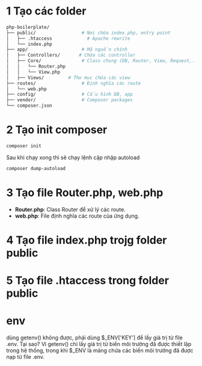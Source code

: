 # 1 Tạo các folder
```bash
php-boilerplate/
├── public/                 # Nơi chứa index.php, entry point
│   ├── .htaccess             # Apache rewrite
│   └── index.php
├── app/                    # Mã nguồn chính
│   ├── Controllers/       # Chứa các controller
│   ├── Core/               # Class chung (DB, Router, View, Request,...)
│   │   └── Router.php
│   │   └── View.php
│   ├── Views/         # Thư mục chứa các view
├── routes/                 # Định nghĩa các route
│   └── web.php
├── config/                 # Cấu hình DB, app
├── vendor/                 # Composer packages
└── composer.json
```

# 2 Tạo init composer
```bash
composer init
```

Sau khi chạy xong thì sẽ chạy lệnh cập nhập autoload
```bash	
composer dump-autoload
```

# 3 Tạo file Router.php, web.php
- **Router.php**: Class Router để xử lý các route.
- **web.php**: File định nghĩa các route của ứng dụng.
# 4 Tạo file index.php trojg folder public

# 5 Tạo file .htaccess trong folder public

# env
dùng getenv() không được, phải dùng $_ENV['KEY'] để lấy giá trị từ file .env. 
Tại sao? Vì getenv() chỉ lấy giá trị từ biến môi trường đã được thiết lập trong hệ thống, trong khi $_ENV là mảng chứa các biến môi trường đã được nạp từ file .env.
